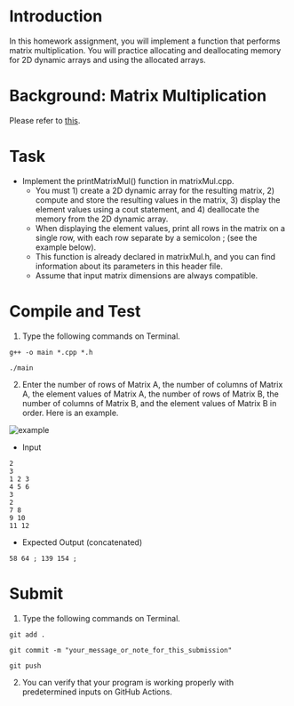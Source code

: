 # Introduction

In this homework assignment, you will implement a function that performs matrix multiplication. You will practice allocating and deallocating memory for 2D dynamic arrays and using the allocated arrays.


# Background: Matrix Multiplication

Please refer to [this](https://en.wikipedia.org/wiki/Matrix_multiplication#:~:text=In%20mathematics%2C%20particularly%20in%20linear,rows%20in%20the%20second%20matrix.).

# Task

* Implement the printMatrixMul() function in matrixMul.cpp.
  * You must 1) create a 2D dynamic array for the resulting matrix, 2) compute and store the resulting values in the matrix, 3) display the element values using a cout statement, and 4) deallocate the memory from the 2D dynamic array.
  * When displaying the element values, print all rows in the matrix on a single row, with each row separate by a semicolon ; (see the example below).
  * This function is already declared in matrixMul.h, and you can find information about its parameters in this header file.
  * Assume that input matrix dimensions are always compatible.

# Compile and Test

1. Type the following commands on Terminal.

```
g++ -o main *.cpp *.h
```
```
./main
```

2. Enter the number of rows of Matrix A, the number of columns of Matrix A, the element values of Matrix A, the number of rows of Matrix B, the number of columns of Matrix B, and the element values of Matrix B in order. Here is an example.

![example](https://github.com/sskeme/eeee346-s24-hw3-/assets/154963758/788bd7e2-211e-4036-b059-b6de7bc6d7cf)

 * Input
 ```
 2
 3 
 1 2 3
 4 5 6
 3
 2
 7 8
 9 10
 11 12
 ```

 * Expected Output (concatenated)
 ```
 58 64 ; 139 154 ;
 ```

# Submit

1. Type the following commands on Terminal.

```
git add .
```
```
git commit -m "your_message_or_note_for_this_submission"
```
```
git push
```

2. You can verify that your program is working properly with predetermined inputs on GitHub Actions.
